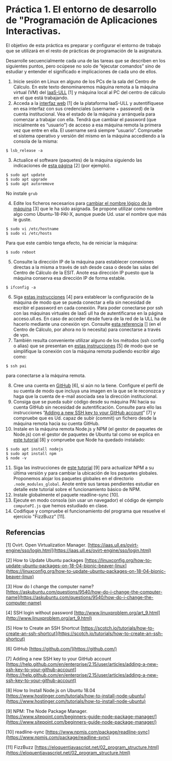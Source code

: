 # Práctica 1. El entorno de desarrollo de "Programación de Aplicaciones Interactivas.
‌El objetivo de esta práctica es preparar y configurar el entorno de trabajo que se utilizará en el resto de prácticas de programación de la asignatura.

Desarrolle secuencialmente cada una de las tareas que se describen en los siguientes puntos, pero ocúpese no solo de “ejecutar comandos” sino de estudiar y entender el significado e implicaciones de cada uno de ellos.
 1. Inicie sesión en Linux en alguno de los PCs de la sala del Centro de Cálculo. En este texto denominaremos máquina remota a la máquina virtual (VM) del [IaaS-ULL](https://www.ull.es/servicios/stic/2015/10/27/nuevo-servicio-iaas/) [1] y máquina local al PC del centro de cálculo en el que está trabajando.
 2. Acceda a la [interfaz web](https://iaas.ull.es/ovirt-engine/) [1] de la plataforma IaaS-ULL y autentifíquese en esa interfaz con sus credenciales (username + password) de la cuenta institucional. Vea el estado de la máquina y arránquela para comenzar a trabajar con ella.
Tendrá que cambiar el password (que inicialmente es “usuario”) de acceso a esa máquina remota la primera vez que entre en ella. El username será siempre “usuario”.
Compruebe el sistema operativo y versión del mismo en la máquina accediendo a la consola de la misma:
```
$ lsb_release -a
```
 3. Actualice el software (paquetes) de la máquina siguiendo las indicaciones de [esta página](https://linuxconfig.org/how-to-update-ubuntu-packages-on-18-04-bionic-beaver-linux) [2] (por ejemplo).
~~~~
$ sudo apt update
$ sudo apt upgrade
$ sudo apt autoremove
~~~~
No instale `grub`

 4. Edite los ficheros necesarios para [cambiar el nombre lógico de la máquina](https://askubuntu.com/questions/9540/how-do-i-change-the-computer-name) [3] que le ha sido asignada. Se propone utilizar como nombre algo como Ubuntu-18-PAI-X, aunque puede Ud. usar el nombre que más le guste.
~~~~
$ sudo vi /etc/hostname
$ sudo vi /etc/hosts
~~~~
	
Para que este cambio tenga efecto, ha de reiniciar la máquina:
```
$ sudo reboot
```
 5. Consulte la dirección IP de la máquina para establecer conexiones directas a la misma a través de ssh desde casa o desde las salas del Centro de Cálculo de la ESIT. Anote esa dirección IP puesto que la máquina conserva esa dirección IP de forma estable.
```
$ ifconfig -a
```
 6. Siga [estas instrucciones](http://www.linuxproblem.org/art_9.html) [4] para establecer la configuración de la máquina de modo que se pueda conectar a ella sin necesidad de escribir el password en cada conexión. Para poder conectarse por ssh con las máquinas virtuales de IaaS ull ha de autentificarse en la página acceso.ull.es. En caso de acceder desde fuera de la red de la ULL ha de hacerlo mediante una conexión vpn. Consulte [esta referencia](https://www.ull.es/servicios/stic/2016/05/10/servicio-de-vpn-de-la-ull/) [] (en el Centro de Cálculo, por ahora no lo necesita) para conectarse a través de vpn.
 7. También resulta conveniente utilizar alguno de los métodos (ssh config o alias) que se presentan en [estas instrucciones](https://scotch.io/tutorials/how-to-create-an-ssh-shortcut) [5] de modo que se simplifique la conexión con la máquina remota pudiendo escribir algo como:
```
$ ssh pai
```
para conectarse a la máquina remota.

 8. Cree una cuenta en [GitHub](https://github.com/) [6], si aún no la tiene. Configure el perfil de su cuenta de modo que incluya una imagen en la que se le reconozca y haga que la cuenta de e-mail asociada sea la dirección institucional.
 9. Consiga que se pueda subir código desde su máquina PAI hacia su cuenta GitHub sin necesidad de autentificación. Consulte para ello las instrucciones “[Adding a new SSH key to your GitHub account](https://help.github.com/en/enterprise/2.15/user/articles/adding-a-new-ssh-key-to-your-github-account)” [7] y compruebe que es Ud. capaz de subir (commit) un fichero desde la máquina remota hacia su cuenta GitHub.
 10. Instale en la máquina remota Node.js y NPM (el gestor de paquetes de Node.js) con el gestor de paquetes de Ubuntu tal como se explica en [este tutorial](https://www.hostinger.com/tutorials/how-to-install-node-ubuntu) [8] y compruebe que Node ha quedado instalado:
~~~~
$ sudo apt install nodejs
$ sudo apt install npm
$ node -v
~~~~    

 11. Siga las instrucciones de [este tutorial](https://www.sitepoint.com/beginners-guide-node-package-manager/) [9] para actualizar NPM a su última versión y para cambiar la ubicación de los paquetes globales. Proponemos alojar los paquetes globales en el directorio `.node_modules_global`. Anote entre sus tareas pendientes estudiar en detalle este tutorial sobre el funcionamiento básico de NPM.
 12. Instale globalmente el paquete readline-sync [10].
 13. Ejecute en modo consola (sin usar un navegador) el código de ejemplo `computePI.js` que hemos estudiado en clase.
 14. Codifique y compruebe el funcionamiento del programa que resuelve el ejercicio "FizzBuzz" [11].

## Referencias
[1] Ovirt. Open Virtualization Manager. [https://iaas.ull.es/ovirt-engine/sso/login.html](https://iaas.ull.es/ovirt-engine/sso/login.html)

[2] How to Update Ubuntu packages [https://linuxconfig.org/how-to-update-ubuntu-packages-on-18-04-bionic-beaver-linux](https://linuxconfig.org/how-to-update-ubuntu-packages-on-18-04-bionic-beaver-linux)

[3] How do I change the computer name? [https://askubuntu.com/questions/9540/how-do-i-change-the-computer-name](https://askubuntu.com/questions/9540/how-do-i-change-the-computer-name)

[4] SSH login without password [http://www.linuxproblem.org/art_9.html](http://www.linuxproblem.org/art_9.html)

[5] How to Create an SSH Shortcut [https://scotch.io/tutorials/how-to-create-an-ssh-shortcut](https://scotch.io/tutorials/how-to-create-an-ssh-shortcut)

[6] GitHub [https://github.com/](https://github.com/)

[7] Adding a new SSH key to your GitHub account [https://help.github.com/en/enterprise/2.15/user/articles/adding-a-new-ssh-key-to-your-github-account](https://help.github.com/en/enterprise/2.15/user/articles/adding-a-new-ssh-key-to-your-github-account)

[8] How to Install Node.js on Ubuntu 18.04 [https://www.hostinger.com/tutorials/how-to-install-node-ubuntu](https://www.hostinger.com/tutorials/how-to-install-node-ubuntu)

[9] NPM: The Node Package Manager. [https://www.sitepoint.com/beginners-guide-node-package-manager/](https://www.sitepoint.com/beginners-guide-node-package-manager/)

[10] readline-sync [https://www.npmjs.com/package/readline-sync](https://www.npmjs.com/package/readline-sync)

[11] FizzBuzz [https://eloquentjavascript.net/02_program_structure.html](https://eloquentjavascript.net/02_program_structure.html)
<!--stackedit_data:
eyJoaXN0b3J5IjpbLTEyNTc2NTYyNiwxNTIwMzAyODQzLDEyOT
gxODc3MzFdfQ==
-->
